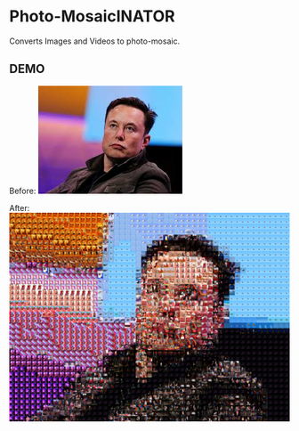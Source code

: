 # Photo-MosaicINATOR
Converts Images and Videos to photo-mosaic.

## DEMO
Before:
  ![Before Image](demo/input.jpg)

After:
  ![After Image](demo/output.jpg)
